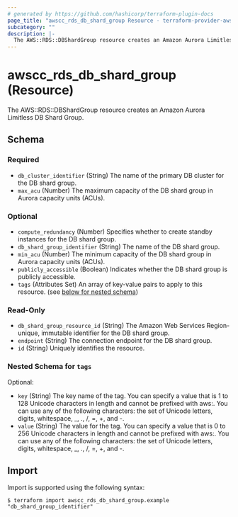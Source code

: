 ```yaml
---
# generated by https://github.com/hashicorp/terraform-plugin-docs
page_title: "awscc_rds_db_shard_group Resource - terraform-provider-awscc"
subcategory: ""
description: |-
  The AWS::RDS::DBShardGroup resource creates an Amazon Aurora Limitless DB Shard Group.
---
```


# awscc_rds_db_shard_group (Resource)

The AWS::RDS::DBShardGroup resource creates an Amazon Aurora Limitless DB Shard Group.



<!-- schema generated by tfplugindocs -->
## Schema

### Required

- `db_cluster_identifier` (String) The name of the primary DB cluster for the DB shard group.
- `max_acu` (Number) The maximum capacity of the DB shard group in Aurora capacity units (ACUs).

### Optional

- `compute_redundancy` (Number) Specifies whether to create standby instances for the DB shard group.
- `db_shard_group_identifier` (String) The name of the DB shard group.
- `min_acu` (Number) The minimum capacity of the DB shard group in Aurora capacity units (ACUs).
- `publicly_accessible` (Boolean) Indicates whether the DB shard group is publicly accessible.
- `tags` (Attributes Set) An array of key-value pairs to apply to this resource. (see [below for nested schema](#nestedatt--tags))

### Read-Only

- `db_shard_group_resource_id` (String) The Amazon Web Services Region-unique, immutable identifier for the DB shard group.
- `endpoint` (String) The connection endpoint for the DB shard group.
- `id` (String) Uniquely identifies the resource.

<a id="nestedatt--tags"></a>
### Nested Schema for `tags`

Optional:

- `key` (String) The key name of the tag. You can specify a value that is 1 to 128 Unicode characters in length and cannot be prefixed with aws:. You can use any of the following characters: the set of Unicode letters, digits, whitespace, _, ., /, =, +, and -.
- `value` (String) The value for the tag. You can specify a value that is 0 to 256 Unicode characters in length and cannot be prefixed with aws:. You can use any of the following characters: the set of Unicode letters, digits, whitespace, _, ., /, =, +, and -.

## Import

Import is supported using the following syntax:

```shell
$ terraform import awscc_rds_db_shard_group.example "db_shard_group_identifier"
```
